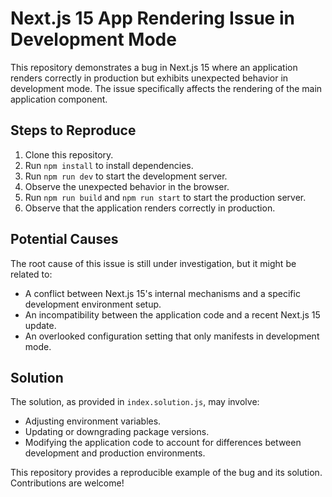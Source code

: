 # Next.js 15 App Rendering Issue in Development Mode

This repository demonstrates a bug in Next.js 15 where an application renders correctly in production but exhibits unexpected behavior in development mode. The issue specifically affects the rendering of the main application component.

## Steps to Reproduce

1. Clone this repository.
2. Run `npm install` to install dependencies.
3. Run `npm run dev` to start the development server.
4. Observe the unexpected behavior in the browser.
5. Run `npm run build` and `npm run start` to start the production server.
6. Observe that the application renders correctly in production.

## Potential Causes

The root cause of this issue is still under investigation, but it might be related to:

* A conflict between Next.js 15's internal mechanisms and a specific development environment setup.
* An incompatibility between the application code and a recent Next.js 15 update.
* An overlooked configuration setting that only manifests in development mode.

## Solution

The solution, as provided in `index.solution.js`, may involve:

* Adjusting environment variables.
* Updating or downgrading package versions.
* Modifying the application code to account for differences between development and production environments.

This repository provides a reproducible example of the bug and its solution. Contributions are welcome!